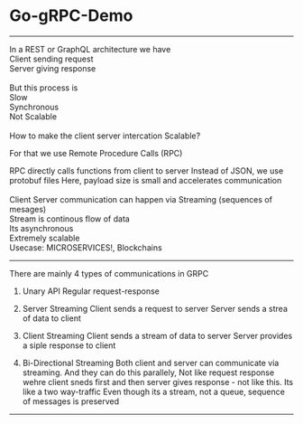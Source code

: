 # Go-gRPC-Demo
<hr/>
<p>
In a REST or GraphQL architecture we have<br/>
    Client sending request<br/>
    Server giving response<br/>
  <br/>
But this process is <br/>
    Slow<br/>
    Synchronous<br/>
    Not Scalable<br/>
  <br/>
How to make the client server intercation Scalable?<br/>

For that we use Remote Procedure Calls (RPC)<br/>

RPC directly calls functions from client to server
Instead of JSON, we use protobuf files
Here, payload size is small and accelerates communication
<br/>
<br/>
Client Server communication can happen via Streaming (sequences of mesages)<br/>
Stream is continous flow of data<br/>
Its asynchronous<br/>
Extremely scalable<br/>
Usecase: MICROSERVICES!, Blockchains<br/>
<hr/>
</p>
There are mainly 4 types of communications in GRPC

1. Unary API
    Regular request-response

2. Server Streaming
    Client sends a request to server
    Server sends a strea of data to client 

3. Client Streaming
    Client sends a stream of data to server
    Server provides a siple response to client

4. Bi-Directional Streaming
    Both client and server can communicate via streaming.
    And they can do this parallely, 
    Not like request response wehre client sneds first and then server gives response - not like this.
    Its like a two way-traffic
    Even though its a stream, not a queue, sequence of messages is preserved
<hr/>
